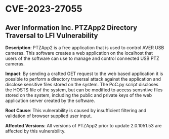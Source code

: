 # CVE-2023-27055

## Aver Information Inc. PTZApp2 Directory Traversal to LFI Vulnerability

**Description**: PTZApp2 is a free application that is used to control AVER USB cameras. This software creates a web application on the localhost that users of the software can use to manage and control connected USB PTZ cameras. 

**Impact**: By sending a crafted GET request to the web based application it is possible to perform a directory traversal attack against the application and disclose sensitive files stored on the system. The PoC.py script discloses the HOSTS file of the system, but can be modified to access sensntive files stored on the system, including the public and private keys of the web application server created by the software. 

**Root Cause**: This vulnerability is caused by insufficient filtering and validation of browser supplied user input. 

**Affected Versions**: All versions of PTZApp2 prior to update 2.0.1051.53 are affected by this vulnerability. 
